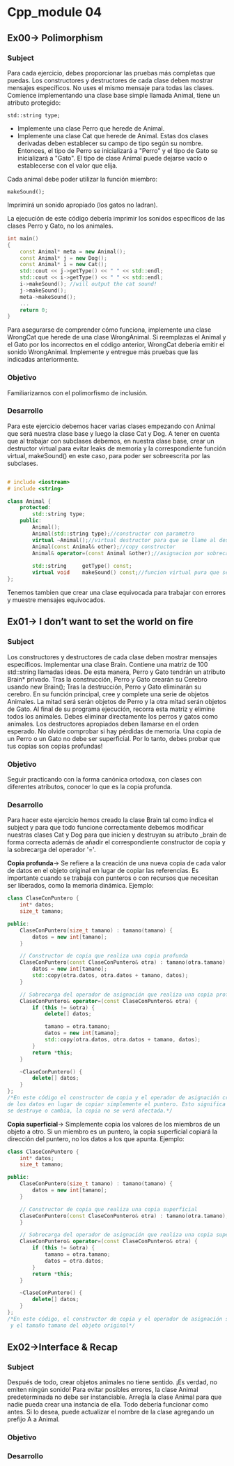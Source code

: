 # Cpp_module 04

## Ex00-> Polimorphism

### Subject

Para cada ejercicio, debes proporcionar las pruebas más completas que puedas. Los constructores y destructores de cada clase deben mostrar mensajes específicos. No uses el mismo mensaje para todas las clases.
Comience implementando una clase base simple llamada Animal, tiene un atributo protegido:

	std::string type;
* Implemente una clase Perro que herede de Animal.
* Implemente una clase Cat que herede de Animal.
Estas dos clases derivadas deben establecer su campo de tipo según su nombre. Entonces, el tipo de Perro se inicializará a "Perro" y el tipo de Gato se inicializará a "Gato". El tipo de clase Animal puede dejarse vacío o establecerse con el valor que elija.

Cada animal debe poder utilizar la función miembro:

	makeSound();

Imprimirá un sonido apropiado (los gatos no ladran).

La ejecución de este código debería imprimir los sonidos específicos de las clases Perro y Gato, no los animales.

```cpp
int main()
{
	const Animal* meta = new Animal();
	const Animal* j = new Dog();
	const Animal* i = new Cat();
	std::cout << j->getType() << " " << std::endl;
	std::cout << i->getType() << " " << std::endl;
	i->makeSound(); //will output the cat sound!
	j->makeSound();
	meta->makeSound();
	...
	return 0;
}
```
Para asegurarse de comprender cómo funciona, implemente una clase WrongCat que herede de una clase WrongAnimal. Si reemplazas el Animal y el Gato por los incorrectos en el código anterior, WrongCat debería emitir el sonido WrongAnimal.
Implemente y entregue más pruebas que las indicadas anteriormente.

### Objetivo

Familiarizarnos con el polimorfismo de inclusión.

### Desarrollo

Para este ejercicio debemos hacer varias clases empezando con Animal que será nuestra clase base y luego la clase Cat y Dog. A tener en cuenta que al trabajar con subclases debemos, en nuestra clase base, crear un destructor virtual para evitar leaks de memoria y la correspondiente función virtual, makeSound() en este caso, para poder ser sobreescrita por las subclases.

```cpp

# include <iostream>
# include <string>

class Animal {
	protected:
		std::string type;
	public:
		Animal();
		Animal(std::string type);//constructor con parametro
		virtual ~Animal();//virtual destructor para que se llame al destructor de las clases hijas
		Animal(const Animal& other);//copy constructor
		Animal&	operator=(const Animal &other);//asignacion por sobrecarga de operador
		
		std::string		getType() const;
		virtual void	makeSound() const;//funcion virtual pura que se implementara en las clases hijas
};
```
Tenemos tambien que crear una clase equivocada para trabajar con errores y muestre mensajes equivocados.


## Ex01-> I don’t want to set the world on fire

### Subject

Los constructores y destructores de cada clase deben mostrar mensajes específicos.
Implementar una clase Brain. Contiene una matriz de 100 std::string llamadas ideas.
De esta manera, Perro y Gato tendrán un atributo Brain* privado.
Tras la construcción, Perro y Gato crearán su Cerebro usando new Brain();
Tras la destrucción, Perro y Gato eliminarán su cerebro.
En su función principal, cree y complete una serie de objetos Animales. La mitad será serán objetos de Perro y la otra mitad serán objetos de Gato. Al final de su programa ejecución, recorra esta matriz y elimine todos los animales. Debes eliminar directamente los perros y gatos como animales. Los destructores apropiados deben llamarse en el orden esperado.
No olvide comprobar si hay pérdidas de memoria.
Una copia de un Perro o un Gato no debe ser superficial. Por lo tanto, debes probar que tus copias
son copias profundas!

### Objetivo

Seguir practicando con la forma canónica ortodoxa, con clases con diferentes atributos, conocer lo que es la copia profunda.

### Desarrollo

Para hacer este ejercicio hemos creado la clase Brain tal como indica el subject y para que todo funcione  correctamente debemos modificar nuestras clases Cat y Dog para que inicien y destruyan su atributo _brain de forma correcta además de añadir el correspondiente constructor de copia y la sobrecarga del operador '='.

**Copia profunda**-> Se refiere a la creación de una nueva copia de cada valor de datos en el objeto original en lugar de copiar las referencias. Es importante cuando se trabaja con punteros o con recursos que necesitan ser liberados, como la memoria dinámica. Ejemplo:
```cpp
class ClaseConPuntero {
    int* datos;
    size_t tamano;

public:
    ClaseConPuntero(size_t tamano) : tamano(tamano) {
        datos = new int[tamano];
    }

    // Constructor de copia que realiza una copia profunda
    ClaseConPuntero(const ClaseConPuntero& otra) : tamano(otra.tamano) {
        datos = new int[tamano];
        std::copy(otra.datos, otra.datos + tamano, datos);
    }

    // Sobrecarga del operador de asignación que realiza una copia profunda
    ClaseConPuntero& operator=(const ClaseConPuntero& otra) {
        if (this != &otra) {
            delete[] datos;

            tamano = otra.tamano;
            datos = new int[tamano];
            std::copy(otra.datos, otra.datos + tamano, datos);
        }
        return *this;
    }

    ~ClaseConPuntero() {
        delete[] datos;
    }
};
/*En este código el constructor de copia y el operador de asignación crean una nueva copia
de los datos en lugar de copiar simplemente el puntero. Esto significa que si el objeto original
se destruye o cambia, la copia no se verá afectada.*/
```
**Copia superficial**-> Simplemente copia los valores de los miembros de un objeto a otro. Si un miembro es un puntero, la copia superficial copiará la dirección del puntero, no los datos a los que apunta. Ejemplo:
```cpp
class ClaseConPuntero {
    int* datos;
    size_t tamano;

public:
    ClaseConPuntero(size_t tamano) : tamano(tamano) {
        datos = new int[tamano];
    }

    // Constructor de copia que realiza una copia superficial
    ClaseConPuntero(const ClaseConPuntero& otra) : tamano(otra.tamano), datos(otra.datos) {
    }

    // Sobrecarga del operador de asignación que realiza una copia superficial
    ClaseConPuntero& operator=(const ClaseConPuntero& otra) {
        if (this != &otra) {
            tamano = otra.tamano;
            datos = otra.datos;
        }
        return *this;
    }

    ~ClaseConPuntero() {
        delete[] datos;
    }
};
/*En este código, el constructor de copia y el operador de asignación solo copian el puntero datos
 y el tamaño tamano del objeto original*/
 ```
 
## Ex02->Interface & Recap

### Subject
Después de todo, crear objetos animales no tiene sentido. ¡Es verdad, no emiten ningún sonido!
Para evitar posibles errores, la clase Animal predeterminada no debe ser instanciable. Arregla la clase Animal para que nadie pueda crear una instancia de ella. Todo debería funcionar como antes.
Si lo desea, puede actualizar el nombre de la clase agregando un prefijo A a Animal.

### Objetivo

### Desarrollo
